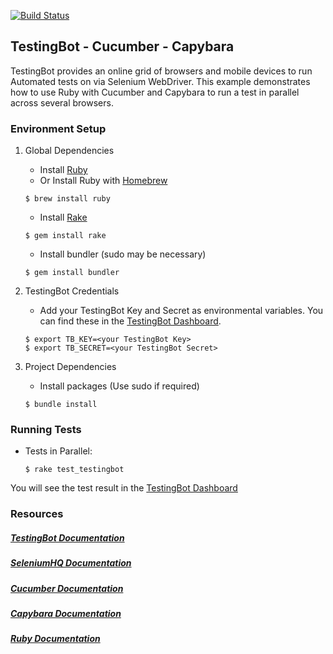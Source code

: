 [![Build Status](https://travis-ci.org/testingbot/ruby-cucumber-capybara-example.svg?branch=master)](https://travis-ci.org/testingbot/ruby-cucumber-capybara-example)

## TestingBot - Cucumber - Capybara

TestingBot provides an online grid of browsers and mobile devices to run Automated tests on via Selenium WebDriver.
This example demonstrates how to use Ruby with Cucumber and Capybara to run a test in parallel across several browsers.

### Environment Setup

1. Global Dependencies
    * Install [Ruby](https://www.ruby-lang.org/en/documentation/installation/)
    * Or Install Ruby with [Homebrew](http://brew.sh/)
    ```
    $ brew install ruby
    ```
    * Install [Rake](http://docs.seattlerb.org/rake/)
    ```
    $ gem install rake
    ```
    * Install bundler (sudo may be necessary)
    ```
    $ gem install bundler
    ```

2. TestingBot Credentials
    * Add your TestingBot Key and Secret as environmental variables. You can find these in the [TestingBot Dashboard](https://testingbot.com/members/).
    ```
    $ export TB_KEY=<your TestingBot Key>
	$ export TB_SECRET=<your TestingBot Secret>
    ```

3. Project Dependencies
	* Install packages (Use sudo if required)
	```
	$ bundle install
	```

### Running Tests

* Tests in Parallel:
	```
	$ rake test_testingbot
	```
You will see the test result in the [TestingBot Dashboard](https://testingbot.com/members/)

### Resources
##### [TestingBot Documentation](https://testingbot.com/support/)

##### [SeleniumHQ Documentation](http://www.seleniumhq.org/docs/)

##### [Cucumber Documentation](https://cucumber.io/docs/reference)

##### [Capybara Documentation](http://www.rubydoc.info/github/jnicklas/capybara/master)

##### [Ruby Documentation](http://ruby-doc.org/)
